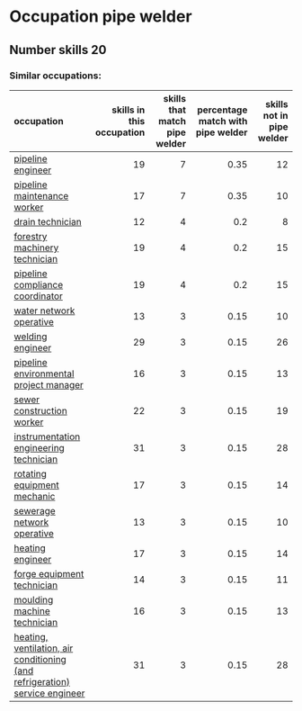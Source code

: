# Occupation pipe welder
## Number skills 20
### Similar occupations:
| occupation                                                                                                                                                    |   skills in this occupation |   skills that match pipe welder |   percentage match with pipe welder |   skills not in pipe welder |
|:--------------------------------------------------------------------------------------------------------------------------------------------------------------|----------------------------:|--------------------------------:|------------------------------------:|----------------------------:|
| [pipeline engineer](pipeline_engineer.md)                                                                                                                     |                          19 |                               7 |                                0.35 |                          12 |
| [pipeline maintenance worker](pipeline_maintenance_worker.md)                                                                                                 |                          17 |                               7 |                                0.35 |                          10 |
| [drain technician](drain_technician.md)                                                                                                                       |                          12 |                               4 |                                0.2  |                           8 |
| [forestry machinery technician](forestry_machinery_technician.md)                                                                                             |                          19 |                               4 |                                0.2  |                          15 |
| [pipeline compliance coordinator](pipeline_compliance_coordinator.md)                                                                                         |                          19 |                               4 |                                0.2  |                          15 |
| [water network operative](water_network_operative.md)                                                                                                         |                          13 |                               3 |                                0.15 |                          10 |
| [welding engineer](welding_engineer.md)                                                                                                                       |                          29 |                               3 |                                0.15 |                          26 |
| [pipeline environmental project manager](pipeline_environmental_project_manager.md)                                                                           |                          16 |                               3 |                                0.15 |                          13 |
| [sewer construction worker](sewer_construction_worker.md)                                                                                                     |                          22 |                               3 |                                0.15 |                          19 |
| [instrumentation engineering technician](instrumentation_engineering_technician.md)                                                                           |                          31 |                               3 |                                0.15 |                          28 |
| [rotating equipment mechanic](rotating_equipment_mechanic.md)                                                                                                 |                          17 |                               3 |                                0.15 |                          14 |
| [sewerage network operative](sewerage_network_operative.md)                                                                                                   |                          13 |                               3 |                                0.15 |                          10 |
| [heating engineer](heating_engineer.md)                                                                                                                       |                          17 |                               3 |                                0.15 |                          14 |
| [forge equipment technician](forge_equipment_technician.md)                                                                                                   |                          14 |                               3 |                                0.15 |                          11 |
| [moulding machine technician](moulding_machine_technician.md)                                                                                                 |                          16 |                               3 |                                0.15 |                          13 |
| [heating, ventilation, air conditioning (and refrigeration) service engineer](heating,_ventilation,_air_conditioning_(and_refrigeration)_service_engineer.md) |                          31 |                               3 |                                0.15 |                          28 |
